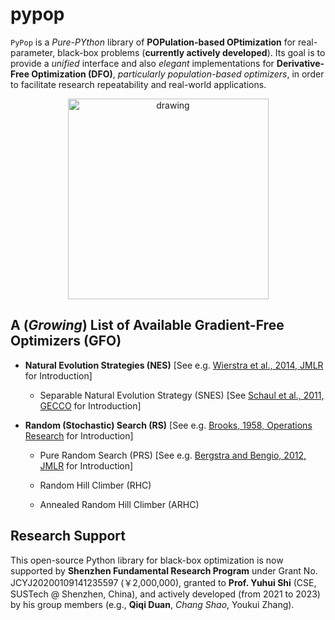 # pypop

```PyPop``` is a *Pure-PYthon* library of **POPulation-based OPtimization** for real-parameter, black-box problems (**currently actively developed**). Its goal is to provide a *unified* interface and also *elegant* implementations for **Derivative-Free Optimization (DFO)**, *particularly population-based optimizers*, in order to facilitate research repeatability and real-world applications.

<p align="center">
<img src="https://github.com/Evolutionary-Intelligence/pypop/blob/main/docs/logo/PyPop-Logo-Small-0.png" alt="drawing" width="321"/>
</p>

## A (*Growing*) List of Available Gradient-Free Optimizers (GFO)

* **Natural Evolution Strategies (NES)** [See e.g. [Wierstra et al., 2014, JMLR](https://jmlr.org/papers/v15/wierstra14a.html) for Introduction]

  * Separable Natural Evolution Strategy (SNES) [See [Schaul et al., 2011, GECCO](https://dl.acm.org/doi/abs/10.1145/2001576.2001692) for Introduction]

* **Random (Stochastic) Search (RS)** [See e.g. [Brooks, 1958, Operations Research](https://pubsonline.informs.org/doi/abs/10.1287/opre.6.2.244) for Introduction]

  * Pure Random Search (PRS) [See e.g. [Bergstra and Bengio, 2012, JMLR](https://www.jmlr.org/papers/v13/bergstra12a.html) for Introduction]
  
  * Random Hill Climber (RHC)
  
  * Annealed Random Hill Climber (ARHC)

## Research Support

This open-source Python library for black-box optimization is now supported by **Shenzhen Fundamental Research Program** under Grant No. JCYJ20200109141235597 (￥2,000,000), granted to **Prof. Yuhui Shi** (CSE, SUSTech @ Shenzhen, China), and actively developed (from 2021 to 2023) by his group members (e.g., **Qiqi Duan**, *Chang Shao*, Youkui Zhang).
